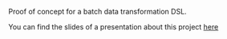 Proof of concept for a batch data transformation DSL.

You can find the slides of a presentation about this project [here](https://docs.google.com/presentation/d/1DMti316yNKf1Qa6kv8zD2b3UnVWoq5ahEWMxiOBY1U4/edit?usp=sharing) 

